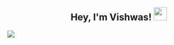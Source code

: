 <h2 align="center">Hey, I'm Vishwas! <img src="https://media.giphy.com/media/hvRJCLFzcasrR4ia7z/giphy.gif" width="30"></h2>
<a href="https://git.io/typing-svg"><img src="https://readme-typing-svg.demolab.com?font=Fira+Code&pause=1000&center=true&vCenter=true&width=1020&lines=Java+Full+Stack+Developer;BE+IT+%7C+Pune+University;Enjoy+Learning+New+Things;Fond+of+Computers;Love+Solving+Problems"/></a>
